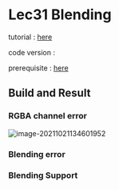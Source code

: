 # Lec31 Blending

tutorial : [here](https://www.youtube.com/watch?v=N94fHNZEHas&list=PLlrATfBNZ98dC-V-N3m0Go4deliWHPFwT&index=44)

code version : 

prerequisite : [here](https://www.youtube.com/watch?v=o1_yJ60UIxs&list=PLlrATfBNZ98foTJPJ_Ev03o2oq3-GGOS2&index=18)







## Build and Result

### RGBA channel error

![image-20211021134601952](https://i.loli.net/2021/10/21/9HdZlahJF8M3rSs.png)

### Blending error



### Blending Support





